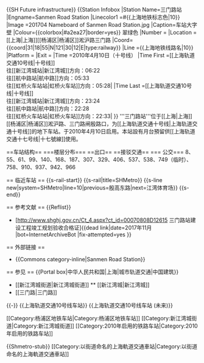 {{SH Future infrastructure}}
{{Station Infobox
|Station Name=三门路站
|Engname=Sanmen Road Station
|Linecolor1  =#{{上海地铁标志色|10}}
|Image       =201704 Nameboard of Sanmen Road Station.jpg 
|Caption=车站大字壁
|Colour={{colorbox|#a2ea27|border=yes}} 翠绿色
|Number      =
|Location    =[[上海|上海]][[杨浦区|杨浦区]]淞沪路三门路
|Coord={{coord|31|18|55|N|121|30|12|E|type:railway}}
|Line        ={{上海地铁线路名|10}}
|Platform    =
|Exit        =
|Time        =2010年4月10日（十号线）
|Time First  =[[上海轨道交通10号线|十号线]]<br />往[[新江湾城站|新江湾城]]方向：06:22<br />往[[航中路站|航中路]]方向：05:33<br />往[[虹桥火车站站|虹桥火车站]]方向：05:28|
|Time Last   =[[上海轨道交通10号线|十号线]]<br />往[[新江湾城站|新江湾城]]方向：23:24<br />往[[航中路站|航中路]]方向：22:28<br />往[[虹桥火车站站|虹桥火车站]]方向：22:33|
}}
'''三门路站'''位于[[上海|上海]][[杨浦区|杨浦区]]淞沪路、三门路闸殷路口，为[[上海轨道交通十号线|上海轨道交通十号线]]的地下车站。于2010年4月10日启用。本站設有月台預留供[[上海轨道交通十七号线|十七號線]]使用。

==车站结构==
===楼层分布===
==出口==
==接驳交通==
=== 公交===
8、55、61、99、140、168、187、307、329、406、537、538、749（临时）、758、910、937、942、966

== 临近车站 ==
{{s-rail-start}}
{{s-rail|title=SHMetro}}
{{s-line new|system=SHMetro|line=10|previous=殷高东路|next=江湾体育场}}
{{s-end}}

== 参考文献 ==
{{Reflist}}
* [http://www.shghj.gov.cn/Ct_4.aspx?ct_id=00070808D12615 三门路站建设工程竣工规划验收合格证]{{dead link|date=2017年11月 |bot=InternetArchiveBot |fix-attempted=yes }}

== 外部链接 ==
* {{Commons category-inline|Sanmen Road Station}}

== 参见 ==
{{Portal box|中华人民共和国|上海|城市轨道交通|中国建筑}}
* [[新江湾城街道|新江湾城街道]]
** [[新江湾城|新江湾城]]
* [[三门路|三门路]]

{{-}}
{{上海轨道交通10号线车站}}
{{上海轨道交通10号线车站 (未来)}}

[[Category:杨浦区地铁车站|Category:杨浦区地铁车站]]
[[Category:新江湾城街道|Category:新江湾城街道]]
[[Category:2010年启用的铁路车站|Category:2010年启用的铁路车站]]

{{Shmetro-stub}}
[[Category:以街道命名的上海軌道交通車站|Category:以街道命名的上海軌道交通車站]]